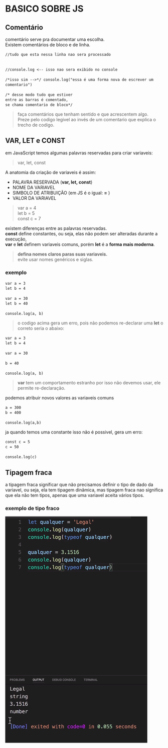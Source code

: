 # BASICO SOBRE JS

## Comentário

comentário serve pra documentar uma escolha.  
Existem comentários de bloco e de linha.

    //tudo que esta nessa linha nao sera processado


    //console.log <-- isso nao sera exibido no console

    /*isso sim -->*/ console.log("essa é uma forma nova de escrever um comentario")

    /* desse modo tudo que estiver 
    entre as barras é comentado, 
    se chama comentario de bloco*/

> faça comentários que tenham sentido e que acrescentem algo.  
> Preze pelo codigo legivel ao invés de um comentario que explica o trecho de codigo.

## VAR, LET e CONST

em JavaScript temos algumas palavras reservadas para criar variaveis:
> var, let, const

A anatomia da criação de variaveis é assim:

- PALAVRA RESERVADA (**var, let, const**)
- NOME DA VARIAVEL
- SIMBOLO DE ATRIBUIÇÃO (em JS é o igual: **=** )
- VALOR DA VARIAVEL

> var a = 4  
> let b = 5  
> const c = 7  

existem diferenças entre as palavras reservadas.  
**const** define constantes, ou seja, elas não podem ser alteradas durante a execução,  
**var** e **let** definem variaveis comuns, porém **let** é a **forma mais moderna**.

> **defina nomes claros paras suas variaveis.**  
> evite usar nomes genéricos e siglas.

### exemplo

    var a = 3
    let b = 4

    var a = 30
    let b = 40

    console.log(a, b)

> o codigo acima gera um erro, pois não podemos re-declarar uma **let** o correto seria o abaixo:

    var a = 3
    let b = 4

    var a = 30
    
    b = 40

    console.log(a, b)

> **var** tem um comportamento estranho por isso não devemos usar, ele permite re-declaração.

podemos atribuir novos valores as variaveis comuns

    a = 300
    b = 400

    console.log(a,b)

ja quando temos uma constante isso não é possivel, gera um erro:

    const c = 5 
    c = 50

    console.log(c)

## Tipagem fraca

a tipagem fraca significar que não precisamos definir o tipo de dado da variavel, ou seja, ela tem tipagem dinâmica, mas tipagem fraca nao significa que ela não tem tipos, apenas que uma variavel aceita vários tipos.

### exemplo de tipo fraco

![print de exemplo](/prints/Captura%20de%20tela%20de%202023-05-31%2005-45-06.png)
